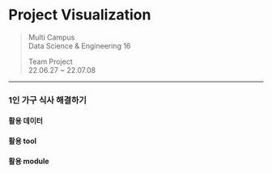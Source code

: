 # Project Visualization

> Multi Campus <br>
> Data Science & Engineering 16<br>
>
> Team Project <br>
> 22.06.27 ~ 22.07.08<br>

------



### 1인 가구 식사 해결하기





#### 활용 데이터





#### 활용 tool





#### 활용 module
